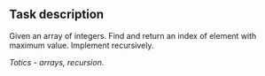 ﻿## Task description ##

Given an array of integers. Find and return an index of element with maximum value. Implement recursively.

*Totics - arrays, recursion.*
